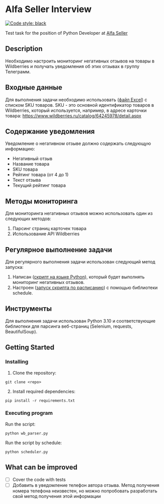 # Alfa Seller Interview
[![Code style: black](https://img.shields.io/badge/code%20style-black-000000.svg)](https://github.com/psf/black)

Test task for the position of Python Developer at [Alfa Seller](https://www.youtube.com/channel/UC5PAyF2lhh2vYV4kGeEMUm)


## Description

Необходимо настроить мониторинг негативных отзывов на товары в Wildberries и получать уведомления об этих отзывах в группу Телеграмм.

## Входные данные

Для выполнения задачи необходимо использовать ([файл Excel](files/Книга111.xlsx)) с списком SKU товаров. SKU - это основной идентификатор товаров в Wildberries, который используется, например, в адресе карточки товара: https://www.wildberries.ru/catalog/64245978/detail.aspx

## Содержание уведомления

Уведомление о негативном отзыве должно содержать следующую информацию:
- Негативный отзыв
- Название товара
- SKU товара
- Рейтинг товара (от 4 до 1)
- Текст отзыва
- Текущий рейтинг товара

## Методы мониторинга

Для мониторинга негативных отзывов можно использовать один из следующих методов:
1) Парсинг страниц карточек товара
2) Использование API Wildberries

## Регулярное выполнение задачи

Для регулярного выполнения задачи использован следующий метод запуска:
1) Написан ([скрипт на языке Python](wb_parser.py)), который будет выполнять мониторинг негативных отзывов.
2) Настроен ([запуск скрипта по расписанию](scheduler.py)) с помощью библиотеки schedule.

## Инструменты

Для выполнения задачи использован Python 3.10 и соответствующие библиотеки для парсинга веб-страниц (Selenium, requests, BeautifulSoup).

## Getting Started

### Installing

1. Clone the repository:
```
git clone <repo>
```
2. Install required dependencies:
```
pip install -r requirements.txt
```

### Executing program
Run the script:
```
python wb_parser.py
```
Run the script by schedule:
```
python scheduler.py
```

## What can be improved
- [ ] Cover the code with tests
- [ ] Добавить в уведомление телефон автора отзыва. Метод получения номера телефона неизвестен, но можно попробовать разработать свой метод получения этой информации